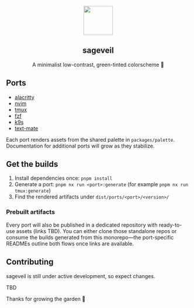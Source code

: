 <p align="center">
    <img src="https://raw.githubusercontent.com/sageveil/sageveil/refs/heads/main/assets/sageveil-logo.png" width="80" />
    <h2 align="center">sageveil</h2>
</p>

<p align="center">A minimalist low-contrast, green-tinted colorscheme 🌱</p>

## Ports

- [alacritty](/packages/ports/alacritty/README.md)
- [nvim](/packages/ports/nvim/README.md)
- [tmux](/packages/ports/tmux/README.md)
- [fzf](/packages/ports/fzf/README.md)
- [k9s](/packages/ports/k9s/README.md)
- [text-mate](/packages/ports/text-mate/README.md)

Each port renders assets from the shared palette in `packages/palette`. Documentation for additional ports will grow as they stabilize.

## Get the builds

1. Install dependencies once: `pnpm install`
2. Generate a port: `pnpm nx run <port>:generate` (for example `pnpm nx run tmux:generate`)
3. Find the rendered artifacts under `dist/ports/<port>/<version>/`

### Prebuilt artifacts

Every port will also be published in a dedicated repository with ready-to-use assets (links TBD). You can either clone those standalone repos or consume the builds generated from this monorepo—the port-specific READMEs outline both flows once links are available.

## Contributing

sageveil is still under active development, so expect changes.

TBD

Thanks for growing the garden 🌱

